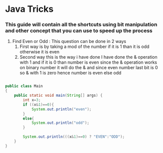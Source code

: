 # Java Tricks

### This guide will contain all the shortcuts using bit manipulation and other concept that you can use to speed up the process



1. Find Even or Odd : This question can be done in 2 ways 
	1. First way is by taking a mod of the number if it is 1 than it is odd otherwise it is even
	2. Second way this is the way i have done I have done the & operation with 1
		and if it is 0 than number is even since the & operation works on binary number it will do the & and since
		even number last bit is 0 so & with 1 is zero hence number is even else odd

		
```java

public class Main
{
	public static void main(String[] args) {
		int x=3;
		if ((x&1)==0){
		    System.out.println("even");
		}
		else{
		    System.out.println("odd");
		}
		
		System.out.println(((x&1)==0) ? "EVEN":"ODD");
	}
}

```